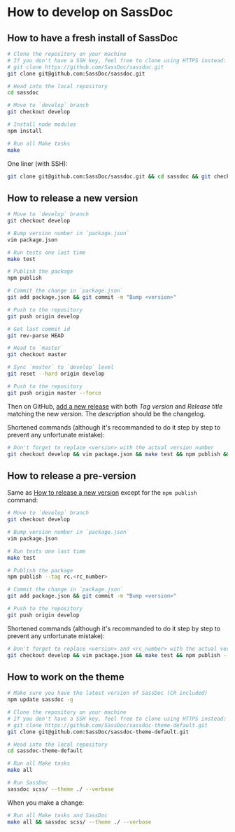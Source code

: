 # How to develop on SassDoc

## How to have a fresh install of SassDoc

```sh
# Clone the repository on your machine
# If you don't have a SSH key, feel free to clone using HTTPS instead:
# git clone https://github.com/SassDoc/sassdoc.git
git clone git@github.com:SassDoc/sassdoc.git

# Head into the local repository
cd sassdoc

# Move to `develop` branch
git checkout develop

# Install node modules
npm install

# Run all Make tasks
make
```

One liner (with SSH):

```sh
git clone git@github.com:SassDoc/sassdoc.git && cd sassdoc && git checkout develop && npm install && make
```

## How to release a new version

```sh
# Move to `develop` branch
git checkout develop

# Bump version number in `package.json`
vim package.json

# Run tests one last time
make test

# Publish the package
npm publish

# Commit the change in `package.json`
git add package.json && git commit -m "Bump <version>"

# Push to the repository
git push origin develop

# Get last commit id
git rev-parse HEAD

# Head to `master`
git checkout master

# Sync `master` to `develop` level
git reset --hard origin develop

# Push to the repository
git push origin master --force
```

Then on GitHub, [add a new release](https://github.com/SassDoc/sassdoc/releases/new) with both *Tag version* and *Release title* matching the new version. The *description* should be the changelog.

Shortened commands (although it's recommanded to do it step by step to prevent any unfortunate mistake):

```sh
# Don't forget to replace <version> with the actual version number
git checkout develop && vim package.json && make test && npm publish && git add package.json && git commit -m "Bump <version>" && git push origin develop && git checkout master && git reset --hard origin develop && git push origin master --force
```

## How to release a pre-version

Same as [How to release a new version](#how-to-release-a-new-version) except for the `npm publish` command:

```sh
# Move to `develop` branch
git checkout develop

# Bump version number in `package.json`
vim package.json

# Run tests one last time
make test

# Publish the package
npm publish --tag rc.<rc_number>

# Commit the change in `package.json`
git add package.json && git commit -m "Bump <version>"

# Push to the repository
git push origin develop
```

Shortened commands (although it's recommanded to do it step by step to prevent any unfortunate mistake):

```sh
# Don't forget to replace <version> and <rc_number> with the actual version number and RC number
git checkout develop && vim package.json && make test && npm publish --tag rc.<rc_number> && git add package.json && git commit -m "Bump <version>-rc.<rc_number>" && git push origin develop
```

## How to work on the theme

```sh
# Make sure you have the latest version of SassDoc (CR included)
npm update sassdoc -g

# Clone the repository on your machine
# If you don't have a SSH key, feel free to clone using HTTPS instead:
# git clone https://github.com/SassDoc/sassdoc-theme-default.git
git clone git@github.com:SassDoc/sassdoc-theme-default.git

# Head into the local repository
cd sassdoc-theme-default

# Run all Make tasks
make all

# Run SassDoc
sassdoc scss/ --theme ./ --verbose
```

When you make a change:

```sh
# Run all Make tasks and SassDoc
make all && sassdoc scss/ --theme ./ --verbose
```


